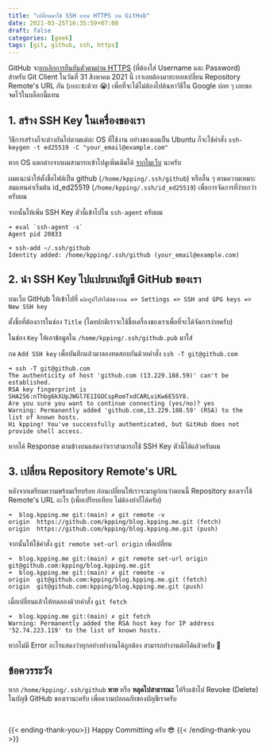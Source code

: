 ```yaml
---
title: "เปลี่ยนมาใช้ SSH แทน HTTPS บน GitHub"
date: 2021-03-25T16:35:59+07:00
draft: false
categories: [geek]
tags: [git, github, ssh, https]
---
```


GitHub จะ[ยกเลิกการยืนยันตัวตนผ่าน HTTPS](https://github.blog/2020-12-15-token-authentication-requirements-for-git-operations/) (ที่ต้องใส่ Username และ Password) สำหรับ Git Client ในวันที่ 31 สิงหาคม 2021 นี้ เราเลยต้องมาทะยอยเปลี่ยน Repository Remote's URL กัน (เยอะซะด้วย 😭) เพื่อที่จะได้ไม่ต้องไปค้นหาวิธีใน Google บ่อย ๆ เลยขอจดไว้ในบล็อกนี้แทน <!--more-->

## 1. สร้าง SSH Key ในเครื่องของเรา

วิธีการสร้างก็จะต่างกันไปตามแต่ละ OS ที่ใช้งาน อย่างของผมเป็น Ubuntu ก็จะใช้คำสั่ง `ssh-keygen -t ed25519 -C "your_email@example.com"`

หาก OS แตกต่างจากผมสามารถเข้าไปดูเพิ่มเติมได้ [จากในเว็บ](https://docs.github.com/en/github/authenticating-to-github/generating-a-new-ssh-key-and-adding-it-to-the-ssh-agent) นะครับ

ผมแนะนำให้ตั้งชื่อไฟล์เป็น github (`/home/kpping/.ssh/github`) หรืออื่น ๆ ตามความเหมาะสมแทนค่าเริ่มต้น id_ed25519 (`/home/kpping/.ssh/id_ed25519`) เพื่อการจัดการที่ง่ายกว่าครับผม

จากนั้นให้เพิ่ม SSH Key ตัวนี้เข้าไปใน `ssh-agent` ครับผม

```
➜ eval `ssh-agent -s`
Agent pid 20833

➜ ssh-add ~/.ssh/github
Identity added: /home/kpping/.ssh/github (your_email@example.com)
```

## 2. นำ SSH Key ไปแปะบนบัญชี GitHub ของเรา

บนเว็บ GitHub ให้เข้าไปที่ `คลิกรูปโปรไฟล์ขวาบน => Settings => SSH and GPG keys => New SSH key`

ตั้งชื่อที่ต้องการในช่อง `Title` (โดยปกติเราจะใช้ชื่อเครื่องของเราเพื่อที่จะได้จัดการง่ายครับ)

ในช่อง `Key` ให้เอาข้อมูลใน `/home/kpping/.ssh/github.pub` มาใส่

กด `Add SSH key` เพื่อบันทึกแล้วมาลองทดสอบกันด้วยคำสั่ง `ssh -T git@github.com`

```
➜ ssh -T git@github.com
The authenticity of host 'github.com (13.229.188.59)' can't be established.
RSA key fingerprint is SHA256:nThbg6kXUpJWGl7E1IGOCspRomTxdCARLviKw6E5SY8.
Are you sure you want to continue connecting (yes/no)? yes
Warning: Permanently added 'github.com,13.229.188.59' (RSA) to the list of known hosts.
Hi kpping! You've successfully authenticated, but GitHub does not provide shell access.

```

หากได้ Response ตามข้างบนแสดงว่าเราสามารถใช้ SSH Key ตัวนี้ได้แล้วครับผม

## 3. เปลี่ยน Repository Remote's URL

หลังจากเตรียมความพร้อมเรียบร้อย ก่อนเปลี่ยนให้เราจะมาดูก่อนว่าตอนนี้ Repository ของเราใช้ Remote's URL อะไร (เพื่อเปรียบเทียบ ไม่ต้องทำก็ได้ครับ)

```
➜  blog.kpping.me git:(main) ✗ git remote -v
origin	https://github.com/kpping/blog.kpping.me.git (fetch)
origin	https://github.com/kpping/blog.kpping.me.git (push)

```

จากนั้นให้ใช้คำสั่ง `git remote set-url origin` เพื่อเปลี่ยน

```
➜  blog.kpping.me git:(main) ✗ git remote set-url origin git@github.com:kpping/blog.kpping.me.git
➜  blog.kpping.me git:(main) ✗ git remote -v
origin	git@github.com:kpping/blog.kpping.me.git (fetch)
origin	git@github.com:kpping/blog.kpping.me.git (push)
```

เมื่อเปลี่ยนแล้วให้ทดลองด้วยคำสั่ง `git fetch`

```
➜  blog.kpping.me git:(main) ✗ git fetch
Warning: Permanently added the RSA host key for IP address '52.74.223.119' to the list of known hosts.
```

หากไม่มี Error อะไรแสดงว่าทุกอย่างทำงานได้ถูกต้อง สามารถทำงานต่อได้แล้วครับ 🎉

## ข้อควรระวัง

หาก `/home/kpping/.ssh/github` __หาย__ หรือ __หลุดไปสาธารณะ__ ให้รีบเข้าไป Revoke (Delete) ในบัญชี GitHub ของเรานะครับ เพื่อความปลอดภัยของบัญชีเราครับ

&nbsp;

{{< ending-thank-you>}}
Happy Committing ครับ 😎
{{< /ending-thank-you >}}
